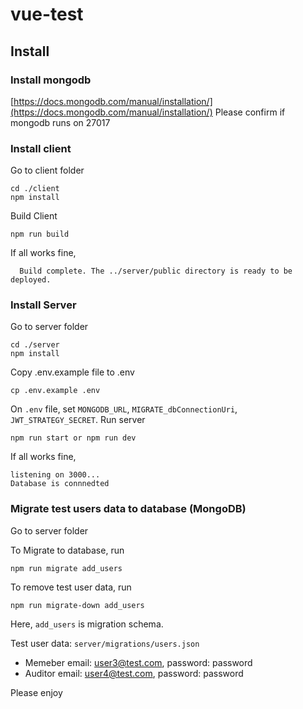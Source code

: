 # vue-test
## Install
### Install mongodb
[https://docs.mongodb.com/manual/installation/](https://docs.mongodb.com/manual/installation/)
Please confirm if mongodb runs on 27017

### Install client

Go to client folder 
```
cd ./client 
npm install
```
Build Client
```
npm run build
```
If all works fine,
```
  Build complete. The ../server/public directory is ready to be deployed.
```

### Install Server
Go to server folder 
```
cd ./server 
npm install
```
Copy .env.example file to .env
```
cp .env.example .env
```
On `.env` file, set `MONGODB_URL`, `MIGRATE_dbConnectionUri`, `JWT_STRATEGY_SECRET`.
Run server
```
npm run start or npm run dev
```
If all works fine,
```
listening on 3000...
Database is connnedted
```

### Migrate test users data to database (MongoDB)
Go to server folder

To Migrate to database, run
```
npm run migrate add_users
```
To remove test user data, run
```
npm run migrate-down add_users
```
Here, `add_users` is migration schema.

Test user data:
`server/migrations/users.json`
  - Memeber
    email: user3@test.com, password: password
  - Auditor
    email: user4@test.com, password: password

Please enjoy